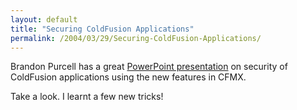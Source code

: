 ```yaml
---
layout: default
title: "Securing ColdFusion Applications"
permalink: /2004/03/29/Securing-ColdFusion-Applications/
---
```


<P>Brandon Purcell has a great <A class="" href="http://www.bpurcell.org/blog/index.cfm?mode=entry&amp;entry=1008" target=_blank>PowerPoint presentation</A> on security of ColdFusion applications using the new features in CFMX.</P>
<P>Take a look. I learnt a few new tricks!</P>